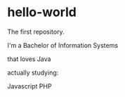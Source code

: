 # hello-world
The first repository.

I'm a Bachelor of Information Systems

that loves Java

actually studying:

Javascript
PHP
